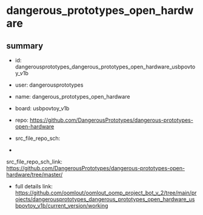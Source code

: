 # dangerous_prototypes_open_hardware
 
## summary 
* id: dangerousprototypes_dangerous_prototypes_open_hardware_usbpovtoy_v1b
* user: dangerousprototypes
* name: dangerous_prototypes_open_hardware
* board: usbpovtoy_v1b
* repo: https://github.com/DangerousPrototypes/dangerous-prototypes-open-hardware



* src_file_repo_sch: 
*
 src_file_repo_sch_link: https://github.com/DangerousPrototypes/dangerous-prototypes-open-hardware/tree/master/
* full details link: https://github.com/oomlout/oomlout_oomp_project_bot_v_2/tree/main/projects/dangerousprototypes_dangerous_prototypes_open_hardware_usbpovtoy_v1b/current_version/working  






